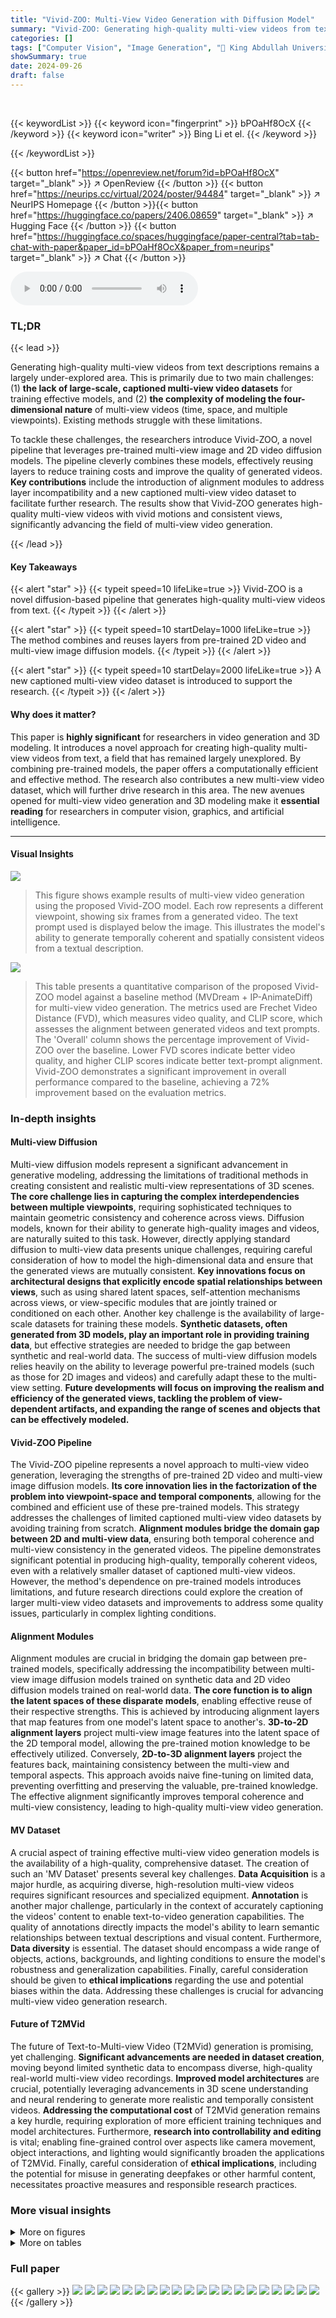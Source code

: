 ```yaml
---
title: "Vivid-ZOO: Multi-View Video Generation with Diffusion Model"
summary: "Vivid-ZOO: Generating high-quality multi-view videos from text using a novel diffusion model."
categories: []
tags: ["Computer Vision", "Image Generation", "🏢 King Abdullah University of Science and Technology",]
showSummary: true
date: 2024-09-26
draft: false
---
```


<br>

{{< keywordList >}}
{{< keyword icon="fingerprint" >}} bPOaHf8OcX {{< /keyword >}}
{{< keyword icon="writer" >}} Bing Li et el. {{< /keyword >}}
 
{{< /keywordList >}}

{{< button href="https://openreview.net/forum?id=bPOaHf8OcX" target="_blank" >}}
↗ OpenReview
{{< /button >}}
{{< button href="https://neurips.cc/virtual/2024/poster/94484" target="_blank" >}}
↗ NeurIPS Homepage
{{< /button >}}{{< button href="https://huggingface.co/papers/2406.08659" target="_blank" >}}
↗ Hugging Face
{{< /button >}}
{{< button href="https://huggingface.co/spaces/huggingface/paper-central?tab=tab-chat-with-paper&paper_id=bPOaHf8OcX&paper_from=neurips" target="_blank" >}}
↗ Chat
{{< /button >}}



<audio controls>
    <source src="https://ai-paper-reviewer.com/bPOaHf8OcX/podcast.wav" type="audio/wav">
    Your browser does not support the audio element.
</audio>


### TL;DR


{{< lead >}}

Generating high-quality multi-view videos from text descriptions remains a largely under-explored area. This is primarily due to two main challenges: (1) **the lack of large-scale, captioned multi-view video datasets** for training effective models, and (2) **the complexity of modeling the four-dimensional nature** of multi-view videos (time, space, and multiple viewpoints).  Existing methods struggle with these limitations. 



To tackle these challenges, the researchers introduce Vivid-ZOO, a novel pipeline that leverages pre-trained multi-view image and 2D video diffusion models. The pipeline cleverly combines these models, effectively reusing layers to reduce training costs and improve the quality of generated videos.  **Key contributions** include the introduction of alignment modules to address layer incompatibility and a new captioned multi-view video dataset to facilitate further research.  The results show that Vivid-ZOO generates high-quality multi-view videos with vivid motions and consistent views, significantly advancing the field of multi-view video generation.

{{< /lead >}}


#### Key Takeaways

{{< alert "star" >}}
{{< typeit speed=10 lifeLike=true >}} Vivid-ZOO is a novel diffusion-based pipeline that generates high-quality multi-view videos from text. {{< /typeit >}}
{{< /alert >}}

{{< alert "star" >}}
{{< typeit speed=10 startDelay=1000 lifeLike=true >}} The method combines and reuses layers from pre-trained 2D video and multi-view image diffusion models. {{< /typeit >}}
{{< /alert >}}

{{< alert "star" >}}
{{< typeit speed=10 startDelay=2000 lifeLike=true >}} A new captioned multi-view video dataset is introduced to support the research. {{< /typeit >}}
{{< /alert >}}

#### Why does it matter?
This paper is **highly significant** for researchers in video generation and 3D modeling. It introduces a novel approach for creating high-quality multi-view videos from text, a field that has remained largely unexplored. By combining pre-trained models, the paper offers a computationally efficient and effective method. The research also contributes a new multi-view video dataset, which will further drive research in this area. The new avenues opened for multi-view video generation and 3D modeling make it **essential reading** for researchers in computer vision, graphics, and artificial intelligence.

------
#### Visual Insights



![](https://ai-paper-reviewer.com/bPOaHf8OcX/figures_1_1.jpg)

> This figure shows example results of multi-view video generation using the proposed Vivid-ZOO model.  Each row represents a different viewpoint, showing six frames from a generated video. The text prompt used is displayed below the image.  This illustrates the model's ability to generate temporally coherent and spatially consistent videos from a textual description.





![](https://ai-paper-reviewer.com/bPOaHf8OcX/tables_8_1.jpg)

> This table presents a quantitative comparison of the proposed Vivid-ZOO model against a baseline method (MVDream + IP-AnimateDiff) for multi-view video generation.  The metrics used are Frechet Video Distance (FVD), which measures video quality, and CLIP score, which assesses the alignment between generated videos and text prompts.  The 'Overall' column shows the percentage improvement of Vivid-ZOO over the baseline.  Lower FVD scores indicate better video quality, and higher CLIP scores indicate better text-prompt alignment.  Vivid-ZOO demonstrates a significant improvement in overall performance compared to the baseline, achieving a 72% improvement based on the evaluation metrics.





### In-depth insights


#### Multi-view Diffusion
Multi-view diffusion models represent a significant advancement in generative modeling, addressing the limitations of traditional methods in creating consistent and realistic multi-view representations of 3D scenes.  **The core challenge lies in capturing the complex interdependencies between multiple viewpoints**, requiring sophisticated techniques to maintain geometric consistency and coherence across views. Diffusion models, known for their ability to generate high-quality images and videos, are naturally suited to this task. However, directly applying standard diffusion to multi-view data presents unique challenges, requiring careful consideration of how to model the high-dimensional data and ensure that the generated views are mutually consistent. **Key innovations focus on architectural designs that explicitly encode spatial relationships between views**, such as using shared latent spaces, self-attention mechanisms across views, or view-specific modules that are jointly trained or conditioned on each other.  Another key challenge is the availability of large-scale datasets for training these models.  **Synthetic datasets, often generated from 3D models, play an important role in providing training data**, but effective strategies are needed to bridge the gap between synthetic and real-world data.  The success of multi-view diffusion models relies heavily on the ability to leverage powerful pre-trained models (such as those for 2D images and videos) and carefully adapt these to the multi-view setting.  **Future developments will focus on improving the realism and efficiency of the generated views, tackling the problem of view-dependent artifacts, and expanding the range of scenes and objects that can be effectively modeled.**

#### Vivid-ZOO Pipeline
The Vivid-ZOO pipeline represents a novel approach to multi-view video generation, leveraging the strengths of pre-trained 2D video and multi-view image diffusion models.  **Its core innovation lies in the factorization of the problem into viewpoint-space and temporal components**, allowing for the combined and efficient use of these pre-trained models. This strategy addresses the challenges of limited captioned multi-view video datasets by avoiding training from scratch.  **Alignment modules bridge the domain gap between 2D and multi-view data**, ensuring both temporal coherence and multi-view consistency in the generated videos.  The pipeline demonstrates significant potential in producing high-quality, temporally coherent videos, even with a relatively smaller dataset of captioned multi-view videos.  However, the method's dependence on pre-trained models introduces limitations, and future research directions could explore the creation of larger multi-view video datasets and improvements to address some quality issues, particularly in complex lighting conditions.

#### Alignment Modules
Alignment modules are crucial in bridging the domain gap between pre-trained models, specifically addressing the incompatibility between multi-view image diffusion models trained on synthetic data and 2D video diffusion models trained on real-world data.  **The core function is to align the latent spaces of these disparate models**, enabling effective reuse of their respective strengths.  This is achieved by introducing alignment layers that map features from one model's latent space to another's.  **3D-to-2D alignment layers** project multi-view image features into the latent space of the 2D temporal model, allowing the pre-trained motion knowledge to be effectively utilized.  Conversely, **2D-to-3D alignment layers** project the features back, maintaining consistency between the multi-view and temporal aspects. This approach avoids naive fine-tuning on limited data, preventing overfitting and preserving the valuable, pre-trained knowledge.  The effective alignment significantly improves temporal coherence and multi-view consistency, leading to high-quality multi-view video generation.

#### MV Dataset
A crucial aspect of training effective multi-view video generation models is the availability of a high-quality, comprehensive dataset.  The creation of such an 'MV Dataset' presents several key challenges. **Data Acquisition** is a major hurdle, as acquiring diverse, high-resolution multi-view videos requires significant resources and specialized equipment.  **Annotation** is another major challenge, particularly in the context of accurately captioning the videos' content to enable text-to-video generation capabilities. The quality of annotations directly impacts the model's ability to learn semantic relationships between textual descriptions and visual content.  Furthermore, **Data diversity** is essential. The dataset should encompass a wide range of objects, actions, backgrounds, and lighting conditions to ensure the model's robustness and generalization capabilities. Finally, careful consideration should be given to **ethical implications** regarding the use and potential biases within the data. Addressing these challenges is crucial for advancing multi-view video generation research.

#### Future of T2MVid
The future of Text-to-Multi-view Video (T2MVid) generation is promising, yet challenging.  **Significant advancements are needed in dataset creation**, moving beyond limited synthetic data to encompass diverse, high-quality real-world multi-view video recordings. **Improved model architectures** are crucial, potentially leveraging advancements in 3D scene understanding and neural rendering to generate more realistic and temporally consistent videos.  **Addressing the computational cost** of T2MVid generation remains a key hurdle, requiring exploration of more efficient training techniques and model architectures. Furthermore, **research into controllability and editing** is vital; enabling fine-grained control over aspects like camera movement, object interactions, and lighting would significantly broaden the applications of T2MVid. Finally, careful consideration of **ethical implications**, including the potential for misuse in generating deepfakes or other harmful content, necessitates proactive measures and responsible research practices.


### More visual insights

<details>
<summary>More on figures
</summary>


![](https://ai-paper-reviewer.com/bPOaHf8OcX/figures_4_1.jpg)

> This figure illustrates the architecture of the Vivid-ZOO model, a diffusion-based pipeline for generating multi-view videos from text.  The left side shows the workflow: a text prompt is fed into a CLIP model, the output is combined with camera pose information and passed through the multi-view spatial and temporal modules. These modules reuse pre-trained models (a multi-view image diffusion model and a 2D video diffusion model), connected via alignment layers to bridge the domain gap between their training data. The right side highlights the domain gap problem (synthetic 3D object data vs. real-world 2D video data) and how the alignment layers help solve it.


![](https://ai-paper-reviewer.com/bPOaHf8OcX/figures_5_1.jpg)

> This figure shows the architecture of the multi-view temporal module used in the Vivid-ZOO model.  It leverages pre-trained 2D temporal layers from a video diffusion model to ensure temporal coherence in the generated multi-view videos.  However, to bridge the domain gap between the pre-trained multi-view image diffusion model and the 2D video model, two alignment layers (3D-2D and 2D-3D) are introduced. The 3D-2D alignment layer maps features to the latent space of the 2D temporal layers, and the 2D-3D alignment layer projects the features back to the feature space of the multi-view model, effectively combining the two models while preserving their learned features.


![](https://ai-paper-reviewer.com/bPOaHf8OcX/figures_6_1.jpg)

> This figure compares the multi-view video generation results of three different methods: MVDream, MVDream + IP-AnimateDiff, and the proposed method. MVDream generates spatially consistent images but lacks temporal coherence. MVDream + IP-AnimateDiff fails to maintain spatial consistency when generating videos. The proposed method generates high-quality videos with vivid motions and maintains both temporal coherence and spatial consistency.


![](https://ai-paper-reviewer.com/bPOaHf8OcX/figures_7_1.jpg)

> This figure compares the results of multi-view video generation using three different methods: (1) w/o MS w SD, which uses Stable Diffusion without a multi-view spatial module; (2) MVdream + IP-AnimateDiff, which combines a multi-view image diffusion model and a 2D video diffusion model; and (3) Ours, which is the proposed Vivid-ZOO model. The figure shows that the proposed model generates videos with higher quality and better multi-view consistency than the other two methods, demonstrating the effectiveness of the multi-view spatial module in maintaining geometric consistency across views.


![](https://ai-paper-reviewer.com/bPOaHf8OcX/figures_8_1.jpg)

> This figure compares the results of the proposed method with and without the multi-view temporal module.  The left column shows results from a model that uses only the spatial module and low-rank adaptation of the temporal module (TM LoRA). This model is referred to as 'w/o MT w TM LORA'. The right column shows results from the full model, demonstrating the effect of including the multi-view temporal module on the generated multi-view videos.  The improvement in temporal coherence and overall video quality is evident.


![](https://ai-paper-reviewer.com/bPOaHf8OcX/figures_22_1.jpg)

> This figure shows several example outputs from the Vivid-ZOO model.  Each row presents a sequence of six frames from a single viewpoint of a generated multi-view video.  The videos depict a dynamic 3D object (in this case, a wasp) as it moves, showing how the model generates both realistic motion and consistent views from multiple perspectives. The text prompt used to generate these videos is: 'a yellow and black striped wasp bee, 3d asset'.


![](https://ai-paper-reviewer.com/bPOaHf8OcX/figures_23_1.jpg)

> The figure shows six frames from a generated multi-view video sequence for a dynamic 3D object, an astronaut riding a horse. Each row represents a different viewpoint (View 1 to View 4), showcasing the multi-view consistency and temporal coherence achieved by the proposed method. The generated videos exhibit vivid motions and maintain 3D consistency across different views.


![](https://ai-paper-reviewer.com/bPOaHf8OcX/figures_23_2.jpg)

> This figure shows six frames from four different viewpoints of a generated video of a walking tiger.  The video was generated using the Vivid-ZOO model, which is the subject of the paper. Each row represents a different camera angle, showcasing the multi-view aspect of the generation. The tiger's motion is fluid and realistic across all viewpoints, demonstrating the model's ability to maintain both temporal and spatial consistency.


![](https://ai-paper-reviewer.com/bPOaHf8OcX/figures_24_1.jpg)

> This figure shows six frames from a generated multi-view video sequence of a blue flag attached to a flagpole.  The video is generated from a text prompt describing the scene. Each row represents a different viewpoint, showing the flag from multiple angles. The smooth curve of the flagpole is clearly visible in each frame.


![](https://ai-paper-reviewer.com/bPOaHf8OcX/figures_24_2.jpg)

> This figure shows sample results from the Vivid-ZOO model.  Each row represents a single viewpoint, showing six frames of a generated video of a dynamic 3D object (a wasp bee in this case). The model successfully generates videos that are both temporally coherent and spatially consistent across multiple viewpoints.


![](https://ai-paper-reviewer.com/bPOaHf8OcX/figures_25_1.jpg)

> This figure compares the results of multi-view video generation using different models.  The 'w/o MS w/ SD' model uses only Stable Diffusion without the multi-view spatial module. The 'Ours' model incorporates the multi-view spatial module, which improves the geometric consistency and alignment of the generated multi-view videos. The results demonstrate the effectiveness of the multi-view spatial module in generating high-quality multi-view videos that maintain spatial 3D consistency.


![](https://ai-paper-reviewer.com/bPOaHf8OcX/figures_25_2.jpg)

> This figure shows six frames from four viewpoints of a generated video of a panda dancing. Each row represents a different viewpoint, showing the panda's movement from different angles. The figure demonstrates the model's ability to generate high-quality, temporally consistent multi-view videos from a text prompt.


![](https://ai-paper-reviewer.com/bPOaHf8OcX/figures_26_1.jpg)

> This figure shows six frames from a generated multi-view video sequence. Each row represents a different viewpoint (View 1 to View 4), and each column shows a different frame within a single viewpoint. The generated video depicts a pixelated Minecraft character walking. The figure illustrates the ability of the model to generate high-quality, temporally consistent multi-view videos from a text prompt.


![](https://ai-paper-reviewer.com/bPOaHf8OcX/figures_26_2.jpg)

> The figure shows a visual comparison of multi-view videos generated with and without the 3D-2D alignment layer. The left column shows videos generated without the 3D-2D alignment layer, which results in inconsistent appearance and pose across the views. The right column shows videos generated with the 3D-2D alignment layer, demonstrating more consistent and coherent results across multiple views.


![](https://ai-paper-reviewer.com/bPOaHf8OcX/figures_27_1.jpg)

> This figure shows a visual comparison of the results obtained with and without the 2D-3D alignment layers. The left side shows the results without the 2D-3D alignment, while the right side shows the results with the 2D-3D alignment. Each row represents a different view of the same scene. The figure demonstrates the importance of the 2D-3D alignment layers for improving the quality and consistency of the generated multi-view videos.


</details>




<details>
<summary>More on tables
</summary>


![](https://ai-paper-reviewer.com/bPOaHf8OcX/tables_8_2.jpg)
> This table presents the results of an ablation study evaluating the contributions of different components of the proposed Vivid-ZOO model.  The overall performance is measured using a paired comparison user study, where participants compared the results of various model configurations. The configurations include the baseline (w/o MS w SD), variants with temporal module removed (w/o MT w TM LoRA), and variants missing either the 3D-2D alignment or the 2D-3D alignment layers.  The final row shows the performance of the full Vivid-ZOO model. The percentage improvement in 'Overall' indicates a relative ranking of model performance compared to the baseline.

![](https://ai-paper-reviewer.com/bPOaHf8OcX/tables_21_1.jpg)
> This table presents a quantitative comparison of the proposed Vivid-ZOO model against a baseline method (MVDream + IP-AnimateDiff) on the task of multi-view video generation.  The metrics used are Fréchet Video Distance (FVD), which measures the visual quality and temporal consistency, CLIP score, evaluating the alignment between generated videos and text prompts, and an overall score combining the two metrics. Lower FVD values and higher CLIP and overall scores indicate better performance. The table highlights the significant improvement achieved by Vivid-ZOO compared to the baseline, showing substantial gains in both video quality and text alignment.

![](https://ai-paper-reviewer.com/bPOaHf8OcX/tables_21_2.jpg)
> This table lists the hyperparameters and hardware configurations used for training the Vivid-ZOO model.  It details settings such as the type of noise scheduler, the number of timesteps, beta values, optimizer, learning rate, batch size, and the computational resources used (CPU and GPU). These parameters are crucial to understanding the model's training process and reproducibility of the results.

![](https://ai-paper-reviewer.com/bPOaHf8OcX/tables_21_3.jpg)
> This table presents a quantitative comparison of the proposed Vivid-ZOO model against a baseline method (MVDream + IP-AnimateDiff) for multi-view video generation.  The metrics used are Frechet Video Distance (FVD), which measures video quality, CLIP score, which assesses the alignment between the generated video and the input text prompt, and an overall score representing a combination of video quality and text alignment.  Lower FVD values are better, while higher CLIP and overall scores are better. The table shows that Vivid-ZOO significantly outperforms the baseline in both video quality and overall performance.

</details>




### Full paper

{{< gallery >}}
<img src="https://ai-paper-reviewer.com/bPOaHf8OcX/1.png" class="grid-w50 md:grid-w33 xl:grid-w25" />
<img src="https://ai-paper-reviewer.com/bPOaHf8OcX/2.png" class="grid-w50 md:grid-w33 xl:grid-w25" />
<img src="https://ai-paper-reviewer.com/bPOaHf8OcX/3.png" class="grid-w50 md:grid-w33 xl:grid-w25" />
<img src="https://ai-paper-reviewer.com/bPOaHf8OcX/4.png" class="grid-w50 md:grid-w33 xl:grid-w25" />
<img src="https://ai-paper-reviewer.com/bPOaHf8OcX/5.png" class="grid-w50 md:grid-w33 xl:grid-w25" />
<img src="https://ai-paper-reviewer.com/bPOaHf8OcX/6.png" class="grid-w50 md:grid-w33 xl:grid-w25" />
<img src="https://ai-paper-reviewer.com/bPOaHf8OcX/7.png" class="grid-w50 md:grid-w33 xl:grid-w25" />
<img src="https://ai-paper-reviewer.com/bPOaHf8OcX/8.png" class="grid-w50 md:grid-w33 xl:grid-w25" />
<img src="https://ai-paper-reviewer.com/bPOaHf8OcX/9.png" class="grid-w50 md:grid-w33 xl:grid-w25" />
<img src="https://ai-paper-reviewer.com/bPOaHf8OcX/10.png" class="grid-w50 md:grid-w33 xl:grid-w25" />
<img src="https://ai-paper-reviewer.com/bPOaHf8OcX/11.png" class="grid-w50 md:grid-w33 xl:grid-w25" />
<img src="https://ai-paper-reviewer.com/bPOaHf8OcX/12.png" class="grid-w50 md:grid-w33 xl:grid-w25" />
<img src="https://ai-paper-reviewer.com/bPOaHf8OcX/13.png" class="grid-w50 md:grid-w33 xl:grid-w25" />
<img src="https://ai-paper-reviewer.com/bPOaHf8OcX/14.png" class="grid-w50 md:grid-w33 xl:grid-w25" />
<img src="https://ai-paper-reviewer.com/bPOaHf8OcX/15.png" class="grid-w50 md:grid-w33 xl:grid-w25" />
<img src="https://ai-paper-reviewer.com/bPOaHf8OcX/16.png" class="grid-w50 md:grid-w33 xl:grid-w25" />
<img src="https://ai-paper-reviewer.com/bPOaHf8OcX/17.png" class="grid-w50 md:grid-w33 xl:grid-w25" />
<img src="https://ai-paper-reviewer.com/bPOaHf8OcX/18.png" class="grid-w50 md:grid-w33 xl:grid-w25" />
<img src="https://ai-paper-reviewer.com/bPOaHf8OcX/19.png" class="grid-w50 md:grid-w33 xl:grid-w25" />
<img src="https://ai-paper-reviewer.com/bPOaHf8OcX/20.png" class="grid-w50 md:grid-w33 xl:grid-w25" />
{{< /gallery >}}